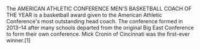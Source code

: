 The AMERICAN ATHLETIC CONFERENCE MEN'S BASKETBALL COACH OF THE YEAR is a basketball award given to the American Athletic Conference's most outstanding head coach. The conference formed in 2013–14 after many schools departed from the original Big East Conference to form their own conference. Mick Cronin of Cincinnati was the first-ever winner.[1]
